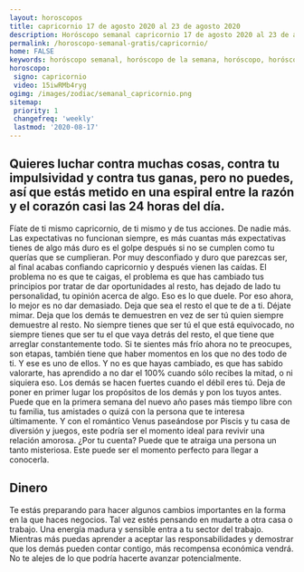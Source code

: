 ```yaml
---
layout: horoscopos
title: capricornio 17 de agosto 2020 al 23 de agosto 2020 
description: Horóscopo semanal capricornio 17 de agosto 2020 al 23 de agosto 2020. Quieres luchar contra muchas cosas, contra tu impulsividad y contra tus ganas, pero no puedes, así que estás metido en una espiral entre la razón y el corazón casi las 24 horas del día.
permalink: /horoscopo-semanal-gratis/capricornio/
home: FALSE
keywords: horóscopo semanal, horóscopo de la semana, horóscopo, horóscopo gratis,horóscopos, horóscopo esperanza gracia, horoscopos capricornio la semana, horóscopos gratis, Tarot, Astrologia, Zodíaco, capricornio, horoscopo gratis, semanal
horoscopo:
 signo: capricornio
 video: 15iwRMb4ryg
ogimg: /images/zodiac/semanal_capricornio.png
sitemap:
 priority: 1
 changefreq: 'weekly'
 lastmod: '2020-08-17'
---
```




## Quieres luchar contra muchas cosas, contra tu impulsividad y contra tus ganas, pero no puedes, así que estás metido en una espiral entre la razón y el corazón casi las 24 horas del día.

Fíate de ti mismo capricornio, de ti mismo y de tus acciones. De nadie más. Las expectativas no funcionan siempre, es más cuantas más expectativas tienes de algo más duro es el golpe después si no se cumplen como tu querías que se cumplieran. Por muy desconfiado y duro que parezcas ser, al final acabas confiando capricornio y después vienen las caídas. El problema no es que te caigas, el problema es que has cambiado tus principios por tratar de dar oportunidades al resto, has dejado de lado tu personalidad, tu opinión acerca de algo. Eso es lo que duele. Por eso ahora, lo mejor es no dar demasiado. Deja que sea el resto el que te de a ti. Déjate mimar. Deja que los demás te demuestren en vez de ser tú quien siempre demuestre al resto. No siempre tienes que ser tú el que está equivocado, no siempre tienes que ser tu el que vaya detrás del resto, el que tiene que arreglar constantemente todo. Si te sientes más frío ahora no te preocupes, son etapas, también tiene que haber momentos en los que no des todo de ti. Y ese es uno de ellos. Y no es que hayas cambiado, es que has sabido valorarte, has aprendido a no dar el 100% cuando sólo recibes la mitad, o ni siquiera eso. Los demás se hacen fuertes cuando el débil eres tú. Deja de poner en primer lugar los propósitos de los demás y pon los tuyos antes. Puede que en la primera semana del nuevo año pases más tiempo libre con tu familia, tus amistades o quizá con la persona que te interesa últimamente. Y con el romántico Venus paseándose por Piscis y tu casa de diversión y juegos, este podría ser el momento ideal para revivir una relación amorosa. ¿Por tu cuenta? Puede que te atraiga una persona un tanto misteriosa. Este puede ser el momento perfecto para llegar a conocerla.

## Dinero

Te estás preparando para hacer algunos cambios importantes en la forma en la que haces negocios. Tal vez estés pensando en mudarte a otra casa o trabajo. Una energía madura y  sensible entra a tu sector del trabajo. Mientras más puedas aprender a aceptar las responsabilidades y demostrar que los demás pueden contar contigo, más recompensa económica vendrá. No te alejes de lo que podría hacerte avanzar potencialmente.